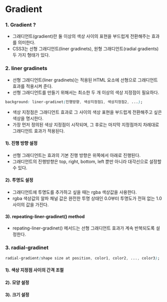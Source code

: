 # Gradient

### 1. Gradient ?

* 그래디언트\(gradient\)란 둘 이상의 색상 사이의 표현을 부드럽게 전환해주는 효과를 의미한다.
* CSS3는 선형 그래디언트\(liner gradinets\), 원형 그래디언트\(radial gradients\) 두 가지 형태가 있다.

### 2. liner gradinets

* 선형 그래디언트\(liner gradinets\)는 적용된 HTML 요소에 선형으로 그래디언트 효과를 적용시켜 준다.
* 선형 그래디언트를 만들기 위해서는 최소한 두 개 이상의 색상 지정점이 필요하다.

```css
background: liner-gradinet(진행방향, 색상지정점1, 색상지정점2, ...);
```

* 색상 지정점은 그래디언트 효과로 그 사이의 색상 표현을 부드럽게 전환해주고 싶은 색상을 명시한다.
* 가장 먼저 정의된 색상 지정점이 시작되며, 그 후로는 마지막 지정점까지 차례대로 그래디언트 효과가 적용된다.

#### 1\).  진행 방향 설정

* 선형 그래디언트는 효과의 기본 진행 방향은 위쪽에서 아래로 진행된다.
* 그래디언트의 진행방향은 top, right, bottom, left 뿐만 아니라 대각선으로 설정할 수 있다.

#### 2\). 투명도 설정

* 그래디언트에 투명도를 추가하고 싶을 때는 rgba 색상값을 사용한다.
* rgba 색상값의 알파 채널 값은 완전한 투명 상태인 0.0부터 투명도가 전혀 없는 1.0 사이의  값을 가진다.

#### 3\). repeating-liner-gradinet\(\) method

* repating-liner-gradinet\(\) 메서드는 선형 그래디언트 효과가 계속 반복되도록 설정한다.

### 3. radial-gradinet



```css
radial-gradient(shape size at position, color1, color2, ..., color3);
```



#### 1\).  색상 지정점 사이의 간격 조절

#### 2\). 모양 설정



#### 3\). 크기 설정





